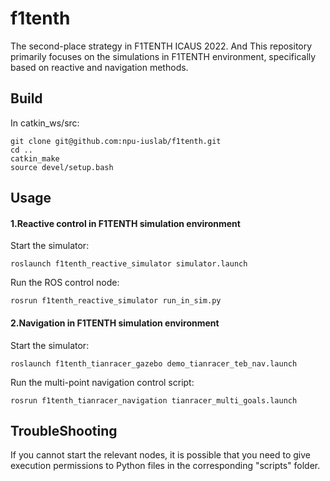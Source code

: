 # f1tenth

The second-place strategy in F1TENTH ICAUS 2022. And This repository primarily focuses on the simulations in  F1TENTH environment, specifically based on reactive and navigation methods.

## Build
In catkin_ws/src:
```
git clone git@github.com:npu-iuslab/f1tenth.git
cd ..
catkin_make
source devel/setup.bash
```

## Usage
#### 1.Reactive control in  F1TENTH simulation environment
Start the simulator:
```
roslaunch f1tenth_reactive_simulator simulator.launch
```

Run the ROS control node:
```
rosrun f1tenth_reactive_simulator run_in_sim.py
```
#### 2.Navigation in  F1TENTH simulation environment
Start the simulator:
```
roslaunch f1tenth_tianracer_gazebo demo_tianracer_teb_nav.launch
```

Run the multi-point navigation control script:
```
rosrun f1tenth_tianracer_navigation tianracer_multi_goals.launch
```

## TroubleShooting
If you cannot start the relevant nodes, it is possible that you need to give execution permissions to Python files in the corresponding "scripts" folder.
